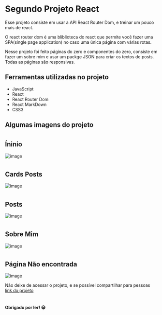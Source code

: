 <h1>Segundo Projeto React</h1>
<p>Esse projeto consiste em usar a API React Router Dom, e treinar um pouco mais de react.</p>
<p>O react router dom é uma bliblioteca do react que permite você fazer uma SPA(single page application) no caso uma única página com várias rotas.</p>
<p>Nesse projeto foi feito páginas do zero e componentes do zero, consiste em fazer um sobre mim e usar um packge JSON para criar os textos de posts. Todas as páginas são responsivas.</p>

<h2>Ferramentas utilizadas no projeto</h2>

<ul>
      <li>JavaScript</li>
      <li>React</li>
      <li>React Router Dom</li>
      <li>React MarkDown</li>
      <li>CSS3</li>
      
</ul>


<h2>Algumas imagens do projeto</h2>

#

## Íninio

![image](https://github.com/ViniciusFerreiraDeSa/helloWorldPosts/assets/125524394/ff48b8f7-739a-4401-9a9a-41ce56d94cb3)

#

## Cards Posts

![image](https://github.com/ViniciusFerreiraDeSa/helloWorldPosts/assets/125524394/c195d3b4-19f2-41b2-a377-00e9a483ecce)

#

## Posts

![image](https://github.com/ViniciusFerreiraDeSa/helloWorldPosts/assets/125524394/75fe3ce9-82df-4047-802e-025fedd48430)

#

## Sobre Mim

![image](https://github.com/ViniciusFerreiraDeSa/helloWorldPosts/assets/125524394/f16085df-d823-4558-a622-5e558caeda98)

#

## Página Não encontrada

![image](https://github.com/ViniciusFerreiraDeSa/helloWorldPosts/assets/125524394/841ddfea-a6e5-43c6-b745-012f76cac1b1)










<p aling="center">Não deixe de acessar o projeto, e se possível compartilhar para pessoas<a href="https://hello-world-posts-vinicius-ferreira-de-sa.vercel.app/" target= "_blank"> link do projeto</a></p>    

#

#### Obrigado por ler! 😀
         
